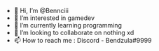 - 👋 Hi, I’m @Bennciii
- 👀 I’m interested in gamedev
- 🌱 I’m currently learning programming
- 💞️ I’m looking to collaborate on nothing xd
- 📫 How to reach me : Discord - Bendzula#9999

<!---
Bennciii/Bennciii is a ✨ special ✨ repository because its `README.md` (this file) appears on your GitHub profile.
You can click the Preview link to take a look at your changes.
--->
